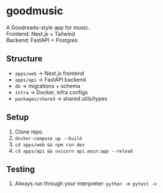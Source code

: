 # goodmusic
A Goodreads-style app for music.  
Frontend: Next.js + Tailwind  
Backend: FastAPI + Postgres  

## Structure
- `apps/web` → Next.js frontend
- `apps/api` → FastAPI backend
- `db` → migrations + schema
- `infra` → Docker, infra configs
- `packages/shared` → shared utils/types

## Setup
1. Clone repo
2. `docker-compose up --build`
3. `cd apps/web && npm run dev`
4. `cd apps/api && uvicorn api.main:app --reload`

## Testing
1. Always run through your interpreter: `python -m pytest -v`